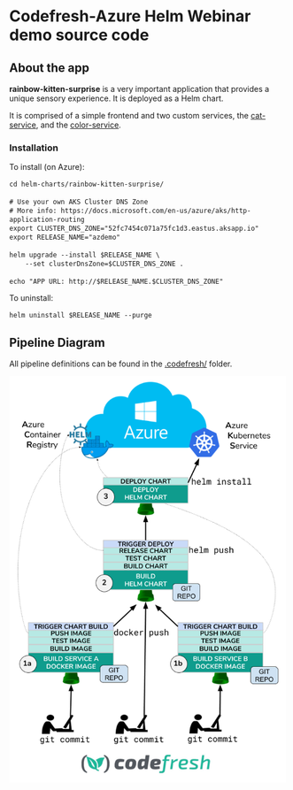 # Codefresh-Azure Helm Webinar demo source code

## About the app

**rainbow-kitten-surprise** is a very important application
that provides a unique sensory experience.
It is deployed as a Helm chart.

It is comprised of a simple frontend and two custom services,
the [cat-service](services/cat-service),
and the [color-service](services/color-service).

### Installation

To install (on Azure):

```
cd helm-charts/rainbow-kitten-surprise/

# Use your own AKS Cluster DNS Zone
# More info: https://docs.microsoft.com/en-us/azure/aks/http-application-routing
export CLUSTER_DNS_ZONE="52fc7454c071a75fc1d3.eastus.aksapp.io"
export RELEASE_NAME="azdemo"

helm upgrade --install $RELEASE_NAME \
    --set clusterDnsZone=$CLUSTER_DNS_ZONE .

echo "APP URL: http://$RELEASE_NAME.$CLUSTER_DNS_ZONE"
```

To uninstall:

```
helm uninstall $RELEASE_NAME --purge
```

## Pipeline Diagram

All pipeline definitions can be found in the [.codefresh/](.codefresh/) folder.

<img width="500px" src="Azure_Codefresh.png"/>

